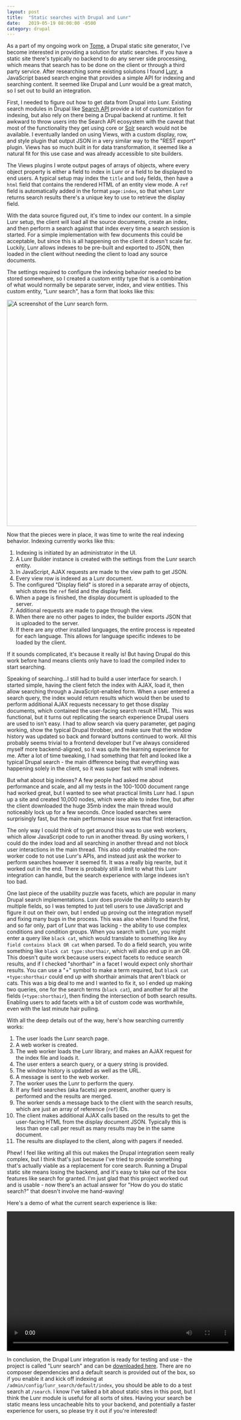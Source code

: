 ```yaml
---
layout: post
title:  "Static searches with Drupal and Lunr"
date:   2019-05-19 08:00:00 -0500
category: drupal
---
```

As a part of my ongoing work on [Tome], a Drupal static site generator, I've
become interested in providing a solution for static searches. If you have a
static site there's typically no backend to do any server side processing,
which means that search has to be done on the client or through a third party
service. After researching some existing solutions I found [Lunr], a JavaScript
based search engine that provides a simple API for indexing and searching
content. It seemed like Drupal and Lunr would be a great match, so I set out to
build an integration.

First, I needed to figure out how to get data from Drupal into Lunr. Existing
search modules in Drupal like [Search API] provide a lot of customization for
indexing, but also rely on there being a Drupal backend at runtime. It felt
awkward to throw users into the Search API ecosystem with the caveat that most
of the functionality they get using core or [Solr] search would not be
available. I eventually landed on using Views, with a custom display, row, and
style plugin that output JSON in a very similar way to the "REST export"
plugin. Views has so much built in for data transformation, it seemed like a
natural fit for this use case and was already accessible to site builders.

The Views plugins I wrote output pages of arrays of objects, where every object
property is either a field to index in Lunr or a field to be displayed to end
users. A typical setup may index the `title` and `body` fields, then have a
`html` field that contains the rendered HTML of an entity view mode. A `ref`
field is automatically added in the format `page:index`, so that when Lunr
returns search results there's a unique key to use to retrieve the display
field.

With the data source figured out, it's time to index our content. In a simple
Lunr setup, the client will load all the source documents, create an index, and
then perform a search against that index every time a search session is
started. For a simple implementation with few documents this could be
acceptable, but since this is all happening on the client it doesn't scale far.
Luckily, Lunr allows indexes to be pre-built and exported to JSON, then loaded
in the client without needing the client to load any source documents.

The settings required to configure the indexing behavior needed to be stored
somewhere, so I created a custom entity type that is a combination of what
would normally be separate server, index, and view entities. This custom
entity, "Lunr search", has a form that looks like this:

<img src="/blog/assets/lunr-blog-search-form.png" alt="A screenshot of the Lunr search form." width="600px">

Now that the pieces were in place, it was time to write the real indexing
behavior. Indexing currently works like this:

1. Indexing is initiated by an administrator in the UI.
1. A Lunr Builder instance is created with the settings from the Lunr search
entity.
1. In JavaScript, AJAX requests are made to the view path to get JSON.
1. Every view row is indexed as a Lunr document.
1. The configured "Display field" is stored in a separate array of objects,
which stores the `ref` field and the display field.
1. When a page is finished, the display document is uploaded to the server.
1. Additional requests are made to page through the view.
1. When there are no other pages to index, the builder exports JSON that is
uploaded to the server.
1. If there are any other installed languages, the entire process is repeated
for each language. This allows for language specific indexes to be loaded by
the client.

If it sounds complicated, it's because it really is! But having Drupal do this
work before hand means clients only have to load the compiled index to start
searching.

Speaking of searching...I still had to build a user interface for search. I
started simple, having the client fetch the index with AJAX, load it, then
allow searching through a JavaScript-enabled form. When a user entered a search
query, the index would return results which would then be used to perform
additional AJAX requests necessary to get those display documents, which
contained the user-facing search result HTML. This was functional, but it turns
out replicating the search experience Drupal users are used to isn't easy. I
had to allow search via query parameter, get paging working, show the typical
Drupal throbber, and make sure that the window history was updated so back and
forward buttons continued to work. All this probably seems trivial to a
frontend developer but I've always considered myself more backend-aligned, so
it was quite the learning experience for me. After a lot of time tweaking, I
had something that felt and looked like a typical Drupal search - the main
difference being that everything was happening solely in the client, so it was
super fast with small indexes.

But what about big indexes? A few people had asked me about performance and
scale, and all my tests in the 100-1000 document range had worked great, but I
wanted to see what practical limits Lunr had. I spun up a site and created
10,000 nodes, which were able to index fine, but after the client downloaded
the huge 35mb index the main thread would noticeably lock up for a few seconds.
Once loaded searches were surprisingly fast, but the main performance issue was
that first interaction.

The only way I could think of to get around this was to use web workers, which
allow JavaScript code to run in another thread. By using workers, I could do
the index load and all searching in another thread and not block user
interactions in the main thread. This also oddly enabled the non-worker code to
not use Lunr's APIs, and instead just ask the worker to perform searches
however it seemed fit. It was a really big rewrite, but it worked out in the
end. There is probably still a limit to what this Lunr integration can handle,
but the search experience with large indexes isn't too bad.

One last piece of the usability puzzle was facets, which are popular in many
Drupal search implementations. Lunr does provide the ability to search by
multiple fields, so I was tempted to just tell users to use JavaScript and
figure it out on their own, but I ended up proving out the integration myself
and fixing many bugs in the process. This was also when I found the first, and
so far only, part of Lunr that was lacking - the ability to use complex
conditions and condition groups. When you search with Lunr, you might enter a
query like `black cat`, which would translate to something like `Any field
contains black OR cat` when parsed. To do a field search, you write something
like `black cat type:shorthair`, which will also end up in an OR. This doesn't
quite work because users expect facets to reduce search results, and if
I checked "shorthair" in a facet I would expect only shorthair results. You can
use a "+" symbol to make a term required, but `black cat +type:shorthair` could
end up with shorthair animals that aren't black or cats. This was a big deal to
me and I wanted to fix it, so I ended up making two queries, one for the search
terms (`black cat`), and another for all the fields (`+type:shorthair`), then
finding the intersection of both search results. Enabling users to add facets
with a bit of custom code was worthwhile, even with the last minute hair
pulling.

With all the deep details out of the way, here's how searching currently works:

1. The user loads the Lunr search page.
1. A web worker is created.
1. The web worker loads the Lunr library, and makes an AJAX request for the index
file and loads it.
1. The user enters a search query, or a query string is provided.
1. The window history is updated as well as the URL.
1. A message is sent to the web worker.
1. The worker uses the Lunr to perform the query.
1. If any field searches (aka facets) are present, another query is performed and
the results are merged.
1. The worker sends a message back to the client with the search results, which
are just an array of reference (`ref`) IDs.
1. The client makes additional AJAX calls based on the results to get the
user-facing HTML from the display document JSON. Typically this is less than
one call per result as many results may be in the same document.
1. The results are displayed to the client, along with pagers if needed.

Phew! I feel like writing all this out makes the Drupal integration seem really
complex, but I think that's just because I've tried to provide something that's
actually viable as a replacement for core search. Running a Drupal static site
means losing the backend, and it's easy to take out of the box features like
search for granted. I'm just glad that this project worked out and is usable -
now there's an actual answer for "How do you do static search?" that doesn't
involve me hand-waving!

Here's a demo of what the current search experience is like:

<video width="604" height="370" controls>
  <source src="/blog/assets/lunr-blog-demo.mp4" type="video/mp4">
</video>

In conclusion, the Drupal Lunr integration is ready for testing and use - the
project is called "Lunr search" and can be [downloaded here]. There are no
composer dependencies and a default search is provided out of the box, so if
you enable it and kick off indexing at
`/admin/config/lunr_search/default/index`, you should be able to do a test
search at `/search`. I know I've talked a bit about static sites in this post,
but I think the Lunr module is useful for all sorts of sites. Having your
search be static means less uncacheable hits to your backend, and potentially a
faster experience for users, so please try it out if you're interested!

[Tome]: https://tome.fyi
[Lunr]: https://lunrjs.com
[Search API]: https://drupal.org/project/search_api
[Solr]: https://lucene.apache.org/solr/
[downloaded here]: https://www.drupal.org/project/lunr
